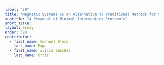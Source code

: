 ```yaml
---
label: "59"
title: "Magnetic Systems as an Alternative to Traditional Methods for the Conservation-Restoration of Painted Canvas Supports"
subtitle: "A Proposal of Minimal Intervention Protocols"
short_title:
layout: essay
order: 590
contributor:
  - first_name: Emanuel Sterp  
    last_name: Moga
  - first_name: Alicia Sánchez
    last_name: Ortiz
---
```


